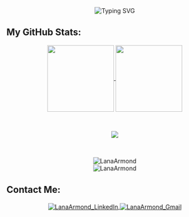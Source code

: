 <div align="center">
  <img src="https://readme-typing-svg.herokuapp.com?color=%white&center=true&vCenter=true&lines=Hello!+I+am+Ana+Beatriz+Lana!;Welcome+to+my+profile!" alt="Typing SVG">
<br>
</div>

## My GitHub Stats:

<p align="center">
  
  <a href="https://github.com/LanaArmond">
    <img height="155em" width="auto" align="center" src="https://github-readme-stats.vercel.app/api?username=LanaArmond&show_icons=true&theme=tokyonight&hide_border=true&include_all_commits=true&count_private=true" />
  </a>
  <a href="https://github.com/LanaArmond">
    <img height="155em" width="auto" align="center" src="https://github-readme-stats.vercel.app/api/top-langs/?username=LanaArmond&layout=compact&theme=tokyonight&hide_border=true" />
  </a>
  
</p>  

<br/>

<p align="center">

  <a alt="trophy" href="https://github.com/LanaArmond">
    <img align="center" src="https://github-profile-trophy.vercel.app/?username=LanaArmond&theme=tokyonight"/>
  </a>
  
</p>

<br/>

<p align="center">
      
  <img align="center" src="https://github-readme-streak-stats.herokuapp.com/?user=LanaArmond&theme=tokyonight" alt="LanaArmond" />
  
  <br>
  
  <img src="https://komarev.com/ghpvc/?username=LanaArmond&label=Profile%20views&color=dd6387&style=flat" alt="LanaArmond" />
  
</p>
  
## Contact Me:

<div align="center">

  <a href="https://www.linkedin.com/in/lana-armond/" target="blank">
  <img align="center" src="https://img.shields.io/badge/LinkedIn-0077B5?style=for-the-badge&logo=linkedin&logoColor=white" alt="LanaArmond_LinkedIn" />
  </a>

  <a href="mailto:anabialana@gmail.com" target="blank">
  <img align="center" src="https://img.shields.io/badge/Gmail-D14836?style=for-the-badge&logo=gmail&logoColor=white" alt="LanaArmond_Gmail" />
  </a>
  
  <!--

  <a href=" " target="blank">
  <img align="center" src="https://img.shields.io/badge/Telegram-2CA5E0?style=for-the-badge&logo=telegram&logoColor=white" alt="LanaArmond_Telegram" />
  </a>

  <a href=" " target="blank">
  <img align="center" src="https://img.shields.io/badge/Instagram-E4405F?style=for-the-badge&logo=instagram&logoColor=white" alt="LanaArmond_Instagram" />
  </a>

  <a href=" " target="blank">
  <img align="center" src="https://img.shields.io/badge/Facebook-1877F2?style=for-the-badge&logo=facebook&logoColor=white" alt="LanaArmond_Facebook" />
  </a>
  
  <a href=" " target="blank">
  <img align="center" src="https://img.shields.io/badge/Discord-7289DA?style=for-the-badge&logo=discord&logoColor=white" alt="LanaArmond_Discord" />
  </a>

  -->
  
  
</div>

<!--

## Techs:

#### Programing Languages:
<p align="center"> 

 <a href="#">
  <img align="center" scr="https://img.shields.io/badge/C%2B%2B-00599C?style=for-the-badge&logo=c%2B%2B&logoColor=white">
 </a>
 
</p>

#### Front-End Development:
<p align="center"> 
  
</p>

#### Back-End Development:
<p align="center"> 
  
</p>

#### Mobile App Development:
<p align="center"> 
  
</p>

#### Softwares:
<p align="center"> 
  
</p>

<br><br>

<div align="center>
  <img src="https://cdn.discordapp.com/attachments/880871260790325439/993666616426516561/download20220701183111.png" alt="Lana" style="border-radius: 90px">
</div>

-->
